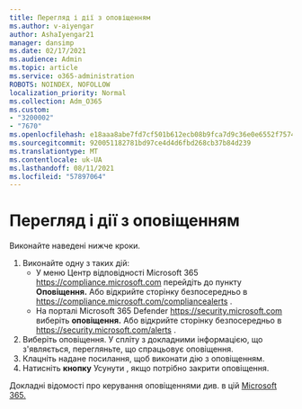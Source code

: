 ```yaml
---
title: Перегляд і дії з оповіщенням
ms.author: v-aiyengar
author: AshaIyengar21
manager: dansimp
ms.date: 02/17/2021
ms.audience: Admin
ms.topic: article
ms.service: o365-administration
ROBOTS: NOINDEX, NOFOLLOW
localization_priority: Normal
ms.collection: Adm_O365
ms.custom:
- "3200002"
- "7670"
ms.openlocfilehash: e18aaa8abe7fd7cf501b612ecb08b9fca7d9c36e0e6552f75742beb770063e93
ms.sourcegitcommit: 920051182781bd97ce4d4d6fbd268cb37b84d239
ms.translationtype: MT
ms.contentlocale: uk-UA
ms.lasthandoff: 08/11/2021
ms.locfileid: "57897064"
---
```

# <a name="review-or-act-on-an-alert"></a>Перегляд і дії з оповіщенням

Виконайте наведені нижче кроки.

1. Виконайте одну з таких дій:
   - У меню Центр відповідності Microsoft 365 <https://compliance.microsoft.com> перейдіть до пункту **Оповіщення.** Або відкрийте сторінку безпосередньо в <https://compliance.microsoft.com/compliancealerts> .
   - На порталі Microsoft 365 Defender <https://security.microsoft.com> виберіть **оповіщення.** Або відкрийте сторінку безпосередньо в <https://security.microsoft.com/alerts> .
2. Виберіть оповіщення. У спліту з докладними інформацією, що з'являється, перегляньте, що спрацьовує оповіщення.
3. Клацніть надане посилання, щоб виконати дію з оповіщенням.
4. Натисніть **кнопку** Усунути , якщо потрібно закрити оповіщення.

Докладні відомості про керування оповіщеннями див. в цій [Microsoft 365.](https://docs.microsoft.com/microsoft-365/compliance/alert-policies)
